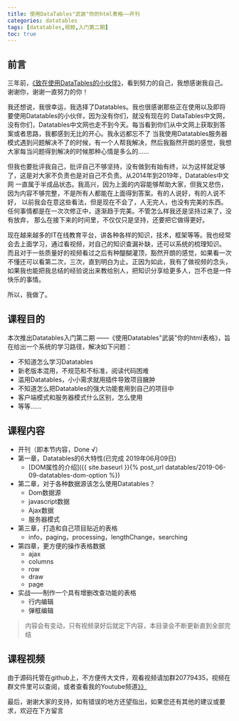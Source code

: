 ```yaml
---
title: 使用DataTables"武装"你的html表格——开刊 
categories: datatables
tags: [datatables,视频,入门第二期]
toc: true
---
```


## 前言

三年前，[《致在使用DataTables的小伙伴》](http://datatables.club/blog/2016/06/04/to-reader.html)，看到努力的自己，我想感谢我自己。
谢谢你，谢谢一直努力的你！

我还想说，我很幸运，我选择了Datatables。我也很感谢那些正在使用以及即将要使用Datatables的小伙伴，因为没有你们，就没有现在的
DataTables中文网，没有你们，Datatables中文网也走不到今天。每当看到你们从中文网上获取到答案或者思路，我都感到无比的开心。我永远都忘不了
当我使用Datatables服务器模式遇到问题解决不了的时候，有一个人帮我解决，然后我豁然开朗的感觉，我想大家每当问题得到解决的时候那种心情是多么的……

但我也要批评我自己，批评自己不够坚持，没有做到有始有终，以为这样就足够了，这是对大家不负责也是对自己不负责。从2014年到2019年，Datatables中文网
一直属于半成品状态。我高兴，因为上面的内容能够帮助大家，但我又悲伤，因为内容不够完整，不是所有人都能在上面得到答案。有的人说好，有的人说不好，
以前我会在意这些看法，但是现在不会了，人无完人，也没有完美的东西。任何事情都是在一次次修正中，逐渐趋于完美。不管怎么样我还是坚持过来了，没有放弃，
那么在接下来的时间里，不仅仅只是坚持，还要把它做得更好。

现在越来越多的IT在线教育平台，讲各种各样的知识，技术，框架等等。我也经常会去上面学习，通过看视频，对自己的知识查漏补缺，还可以系统的梳理知识。
而且对于一些质量好的视频看过之后有种醍醐灌顶，豁然开朗的感觉，如果看一次不懂还可以看第二次，三次，直到明白为止。正因为如此，我有了做视频的念头，
如果我也能把我总结的经验说出来教给别人，把知识分享给更多人，岂不也是一件快乐的事情。

所以，我做了。

## 课程目的

本次推出Datatables入门第二期 ——《使用Datatables"武装"你的html表格》，旨在给出一个系统的学习路径，解决如下问题：

- 不知道怎么学习Datatables
- 新老版本混用，不规范和不标准，阅读代码困难
- 滥用Datatables，小小需求就用插件导致项目臃肿
- 不知道怎么把Datatables的强大功能套用到自己的项目中
- 客户端模式和服务器模式什么区别，怎么使用
- 等等……

## 课程内容

- 开刊（即本节内容，Done √）
- 第一章，Datatables的6大特性(已完成 2019年06月09日)
    - [DOM属性的介绍]({{ site.baseurl }}{% post_url datatables/2019-06-09-datatables-dom-option %})
- 第二章，对于各种数据源该怎么使用Datatables？
    - Dom数据源
    - javascript数据
    - Ajax数据
    - 服务器模式
- 第三章，打造和自己项目贴近的表格
    - info，paging，processing，lengthChange，searching
- 第四章，更方便的操作表格数据  
    - ajax
    - columns
    - row
    - draw
    - page  
- 实战——制作一个具有增删改查功能的表格
    - 行内编辑
    - 弹框编辑
    
> 内容会有变动，只有视频录好后就定下内容，本目录会不断更新直到全部完结

## 课程视频

由于源码托管在github上，不方便传大文件，观看视频请加群20779435，视频在群文件里可以查阅，或者查看我的Youtube频道[》》](https://www.youtube.com/playlist?list=PLfl1Raz12t6s43Fb--qDoIsBPKHEme7FO)

最后，谢谢大家的支持，如有错误的地方还望指出，如果您还有其他的建议或要求，欢迎在下方留言